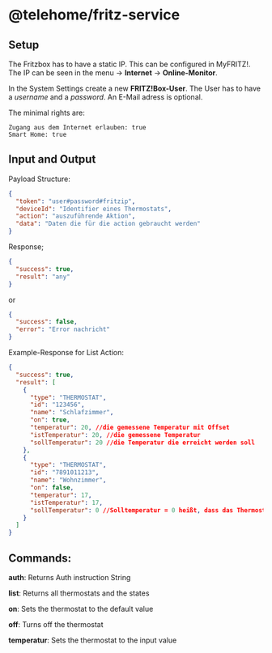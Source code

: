 # @telehome/fritz-service

## Setup

The Fritzbox has to have a static IP. This can be configured in MyFRITZ!. The IP can be seen in the menu -> **Internet** -> **Online-Monitor**.

In the System Settings create a new <b>FRITZ!Box-User</b>. The User has to have a _username_ and a _password_. An E-Mail adress is optional.

The minimal rights are:

```text
Zugang aus dem Internet erlauben: true
Smart Home: true
```

## Input and Output

Payload Structure:

```json
{
  "token": "user#password#fritzip",
  "deviceId": "Identifier eines Thermostats",
  "action": "auszuführende Aktion",
  "data": "Daten die für die action gebraucht werden"
}
```

Response;

```json
{
  "success": true,
  "result": "any"
}
```

or

```json
{
  "success": false,
  "error": "Error nachricht"
}
```

Example-Response for List Action:

```json
{
  "success": true,
  "result": [
    {
      "type": "THERMOSTAT",
      "id": "123456",
      "name": "Schlafzimmer",
      "on": true,
      "temperatur": 20, //die gemessene Temperatur mit Offset
      "istTemperatur": 20, //die gemessene Temperatur
      "sollTemperatur": 20 //die Temperatur die erreicht werden soll
    },
    {
      "type": "THERMOSTAT",
      "id": "7891011213",
      "name": "Wohnzimmer",
      "on": false,
      "temperatur": 17,
      "istTemperatur": 17,
      "sollTemperatur": 0 //Solltemperatur = 0 heißt, dass das Thermostat aus ist
    }
  ]
}
```

## Commands:

<b>auth</b>: Returns Auth instruction String

<b>list</b>: Returns all thermostats and the states

<b>on</b>: Sets the thermostat to the default value

<b>off</b>: Turns off the thermostat

<b>temperatur</b>: Sets the thermostat to the input value

